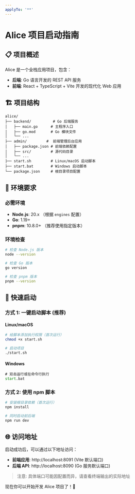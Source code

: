 ```yaml
---
applyTo: '**'
---
```

# Alice 项目启动指南

## 📋 项目概述

Alice 是一个全栈应用项目，包含：
- **后端**: Go 语言开发的 REST API 服务
- **前端**: React + TypeScript + Vite 开发的现代化 Web 应用

## 🏗️ 项目结构

```
alice/
├── backend/          # Go 后端服务
│   ├── main.go      # 主程序入口
│   ├── go.mod       # Go 模块文件
│   └── ...
├── admin/         #  前端管理后台应用
│   ├── package.json # 前端依赖配置
│   ├── src/         # 源代码目录
│   └── ...
├── start.sh         # Linux/macOS 启动脚本
├── start.bat        # Windows 启动脚本
└── package.json     # 根目录项目配置
```

## 🔧 环境要求

### 必需环境
- **Node.js**: 20.x （根据 `engines` 配置）
- **Go**: 1.19+ 
- **pnpm**: 10.8.0+ （推荐使用指定版本）

### 环境检查
```bash
# 检查 Node.js 版本
node --version

# 检查 Go 版本
go version

# 检查 pnpm 版本
pnpm --version
```

## 🚀 快速启动

### 方式 1: 一键启动脚本 (推荐)

#### Linux/macOS
```bash
# 给脚本添加执行权限（首次运行）
chmod +x start.sh

# 启动项目
./start.sh
```

#### Windows
```cmd
# 双击运行或在命令行执行
start.bat
```

### 方式 2: 使用 npm 脚本
```bash
# 安装根目录依赖（首次运行）
npm install

# 同时启动前后端
npm run dev
```

## 🌐 访问地址

启动成功后，可以通过以下地址访问：

- **前端应用**: http://localhost:8091 (Vite 默认端口)
- **后端 API**: http://localhost:8090 (Go 服务默认端口)

> 注意: 具体端口可能因配置而异，请查看终端输出的实际地址

现在你可以开始开发 Alice 项目了！🚀
